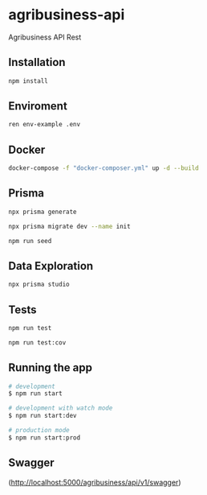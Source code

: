 # agribusiness-api
Agribusiness API Rest

## Installation

```bash
npm install
```

## Enviroment

```bash
ren env-example .env
```

## Docker

```bash
docker-compose -f "docker-composer.yml" up -d --build
```

## Prisma

```bash
npx prisma generate
```

```bash
npx prisma migrate dev --name init
```

```bash
npm run seed
```

## Data Exploration

```bash
npx prisma studio
```

## Tests

```bash
npm run test
```

```bash
npm run test:cov
```

## Running the app

```bash
# development
$ npm run start

# development with watch mode
$ npm run start:dev

# production mode
$ npm run start:prod
```

## Swagger

(<http://localhost:5000/agribusiness/api/v1/swagger>)
